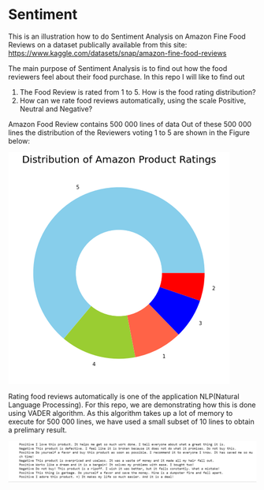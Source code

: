 # Sentiment
This is an illustration how to do Sentiment Analysis on Amazon Fine Food Reviews on a dataset publically available from this site:
https://www.kaggle.com/datasets/snap/amazon-fine-food-reviews

The main purpose of Sentiment Analysis is to find out how the food reviewers feel about their food purchase.
In this repo I will like to find out 
1) The Food Review is rated from 1 to 5. How is the food rating distribution?
2) How can we rate food reviews automatically, using the scale Positive, Neutral and Negative?

Amazon Food Review contains 500 000 lines of data
Out of these 500 000 lines the distribution of the Reviewers voting 1 to 5 are shown in the Figure below:

![alt image](ProductRating.png)

Rating food reviews automatically is one of the application NLP(Natural Language Processing). For this repo, we are demonstrating how this is done using VADER algorithm. As this algorithm takes up a lot of memory to execute for 500 000 lines, we have used a small subset of 10 lines to obtain a prelimary result.

![alt image](SentimentAnalysis.png)


